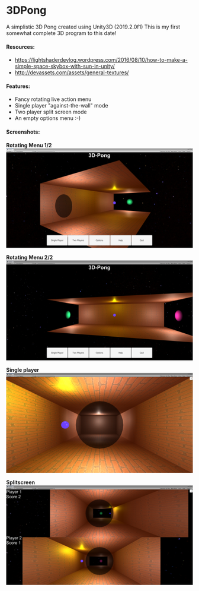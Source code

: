 # 3DPong
A simplistic 3D Pong created using Unity3D (2019.2.0f1)
This is my first somewhat complete 3D program to this date!

#### Resources:
* https://lightshaderdevlog.wordpress.com/2016/08/10/how-to-make-a-simple-space-skybox-with-sun-in-unity/
* http://devassets.com/assets/general-textures/

#### Features:
* Fancy rotating live action menu
* Single player "against-the-wall" mode
* Two player split screen mode
* An empty options menu :-)

#### Screenshots:

**Rotating Menu 1/2**
![alt text](https://github.com/jeromewagener/3DPong/raw/master/Screenshots/menu1.png "Menu 1")

**Rotating Menu 2/2**
![alt text](https://github.com/jeromewagener/3DPong/raw/master/Screenshots/menu2.png "Menu 2")

**Single player**
![alt text](https://github.com/jeromewagener/3DPong/raw/master/Screenshots/singleplayer.png "SinglePlayer")

**Splitscreen**
![alt text](https://github.com/jeromewagener/3DPong/raw/master/Screenshots/splitscreen.png "Splitscreen")